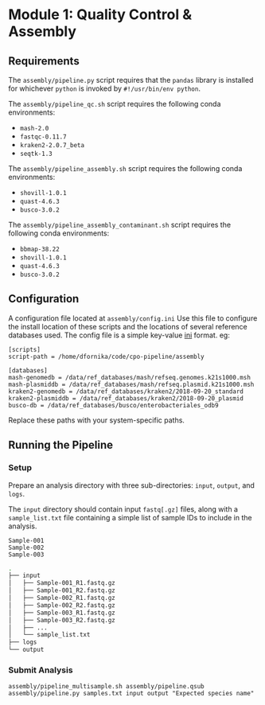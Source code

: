 # Module 1: Quality Control & Assembly

## Requirements

The `assembly/pipeline.py` script requires that the `pandas` library is installed for whichever `python` is invoked by `#!/usr/bin/env python`.

The `assembly/pipeline_qc.sh` script requires the following conda environments:

 - `mash-2.0`
 - `fastqc-0.11.7`
 - `kraken2-2.0.7_beta`
 - `seqtk-1.3`

The `assembly/pipeline_assembly.sh` script requires the following conda environments:

 - `shovill-1.0.1`
 - `quast-4.6.3`
 - `busco-3.0.2`

The `assembly/pipeline_assembly_contaminant.sh` script requires the following conda environments:

 - `bbmap-38.22`
 - `shovill-1.0.1`
 - `quast-4.6.3`
 - `busco-3.0.2`

## Configuration

A configuration file located at `assembly/config.ini` Use this file to configure the install location of these scripts and the locations of several reference databases used. The config file is a simple key-value [ini](https://en.wikipedia.org/wiki/INI_file) format. eg:

```
[scripts]
script-path = /home/dfornika/code/cpo-pipeline/assembly

[databases]
mash-genomedb = /data/ref_databases/mash/refseq.genomes.k21s1000.msh
mash-plasmiddb = /data/ref_databases/mash/refseq.plasmid.k21s1000.msh
kraken2-genomedb = /data/ref_databases/kraken2/2018-09-20_standard
kraken2-plasmiddb = /data/ref_databases/kraken2/2018-09-20_plasmid
busco-db = /data/ref_databases/busco/enterobacteriales_odb9
```

Replace these paths with your system-specific paths.

## Running the Pipeline

### Setup

Prepare an analysis directory with three sub-directories: `input`, `output`, and `logs`.

The `input` directory should contain input `fastq[.gz]` files, along with a `sample_list.txt` file containing a simple list of sample IDs to include in the analysis.

```
Sample-001
Sample-002
Sample-003
```

```bash
.
├── input
│   ├── Sample-001_R1.fastq.gz
│   ├── Sample-001_R2.fastq.gz
│   ├── Sample-002_R1.fastq.gz
│   ├── Sample-002_R2.fastq.gz
│   ├── Sample-003_R1.fastq.gz
│   ├── Sample-003_R2.fastq.gz
│   ├── ...
│   └── sample_list.txt
├── logs
└── output
```

### Submit Analysis

```
assembly/pipeline_multisample.sh assembly/pipeline.qsub assembly/pipeline.py samples.txt input output "Expected species name"
```